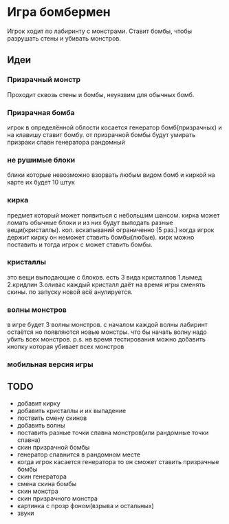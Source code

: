 # Игра бомбермен

Игрок ходит по лабиринту с монстрами. Ставит бомбы, чтобы разрушать стены и убивать монстров.

## Идеи


### Призрачный монстр

Проходит сквозь стены и бомбы, неуязвим для обычных бомб.

### Призрачная бомба
игрок в определённой облости косается генератор бомб(призрачных) и на клавишу ставит бомбу.
от призрачной бомбы будут умирать призраки
спавн генератора рандомный

### не рушимые блоки 
блики которые невозможно взорвать любым видом бомб и киркой
на карте их будет 10 штук

### кирка
предмет который может появиться с небольшим шансом.
кирка может ломать обычные блоки и из них будут выподать разные вещи(кристаллы).
кол. вскапываний ограниченно (5 раз.)
когда игрок держит кирку он неможет ставить бомбы(любые).
кирк можно поставить и тогда игрок с может ставить бомбы.

### кристаллы
это вещи выподающие с блоков.
есть 3 вида кристаллов
1.лымед
2.кридлин
3.оливас
каждый кристалл даёт на время игры сменять скины.
по запуску новой всё анулируется.

### волны монстров
в игре будет 3 волны монстров.
с началом каждой волны лабиринт остаётся но появляются новые монстры.
что бы начать волну надо убить всех монстров.
p.s. нв время тестирования можно добавить кнопку которая убивает всех монстров

### мобильная версия игры

## TODO

- добавит кирку
- добавить кристаллы и их выпадение 
- поствить смену скинов 
- добавить волны
- поставить разные точки спавна монстров(или рандомные точки спавна)
- скин призрачной бомбы
- генератор спавнится в рандомном месте
- когда игрок касается генератора то он сможет ставить призрачные бомбы
- скин генератора 
- смена скина бомбы
- скин монстра
- скин призрачного монстра
- картинка с прозр фоном(взрыва и остальных)
- звуки